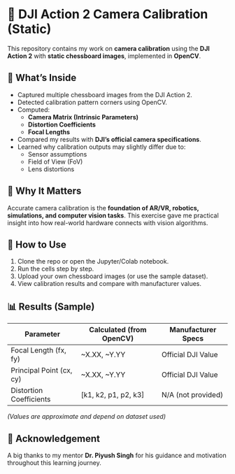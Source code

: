 # 🎥 DJI Action 2 Camera Calibration (Static)

This repository contains my work on **camera calibration** using the **DJI Action 2** with **static chessboard images**, implemented in **OpenCV**.  

## 🔧 What’s Inside
- Captured multiple chessboard images from the DJI Action 2.  
- Detected calibration pattern corners using OpenCV.  
- Computed:  
  - **Camera Matrix (Intrinsic Parameters)**  
  - **Distortion Coefficients**  
  - **Focal Lengths**  
- Compared my results with **DJI’s official camera specifications**.  
- Learned why calibration outputs may slightly differ due to:  
  - Sensor assumptions  
  - Field of View (FoV)  
  - Lens distortions  

## 📌 Why It Matters
Accurate camera calibration is the **foundation of AR/VR, robotics, simulations, and computer vision tasks**. This exercise gave me practical insight into how real-world hardware connects with vision algorithms.  

## 🚀 How to Use
1. Clone the repo or open the Jupyter/Colab notebook.  
2. Run the cells step by step.  
3. Upload your own chessboard images (or use the sample dataset).  
4. View calibration results and compare with manufacturer values.  

## 📊 Results (Sample)
| Parameter               | Calculated (from OpenCV) | Manufacturer Specs |  
|--------------------------|--------------------------|---------------------|  
| Focal Length (fx, fy)   | ~X.XX, ~Y.YY             | Official DJI Value |  
| Principal Point (cx, cy)| ~X.XX, ~Y.YY             | Official DJI Value |  
| Distortion Coefficients | [k1, k2, p1, p2, k3]     | N/A (not provided) |  

*(Values are approximate and depend on dataset used)*  

## 🙏 Acknowledgement
A big thanks to my mentor **Dr. Piyush Singh** for his guidance and motivation throughout this learning journey.
